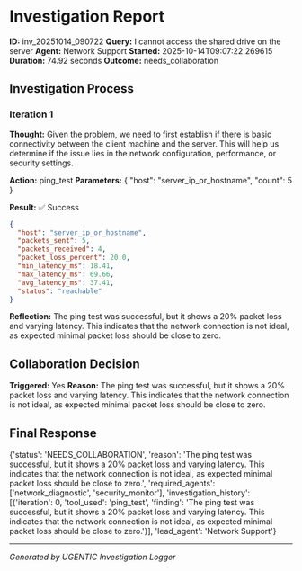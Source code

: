 # Investigation Report

**ID:** inv_20251014_090722
**Query:** I cannot access the shared drive on the server
**Agent:** Network Support
**Started:** 2025-10-14T09:07:22.269615
**Duration:** 74.92 seconds
**Outcome:** needs_collaboration

## Investigation Process

### Iteration 1

**Thought:** Given the problem, we need to first establish if there is basic connectivity between the client machine and the server. This will help us determine if the issue lies in the network configuration, performance, or security settings.

**Action:** ping_test
**Parameters:** {
  "host": "server_ip_or_hostname",
  "count": 5
}

**Result:** ✅ Success
```json
{
  "host": "server_ip_or_hostname",
  "packets_sent": 5,
  "packets_received": 4,
  "packet_loss_percent": 20.0,
  "min_latency_ms": 18.41,
  "max_latency_ms": 69.66,
  "avg_latency_ms": 37.41,
  "status": "reachable"
}
```

**Reflection:** The ping test was successful, but it shows a 20% packet loss and varying latency. This indicates that the network connection is not ideal, as expected minimal packet loss should be close to zero.

## Collaboration Decision

**Triggered:** Yes
**Reason:** The ping test was successful, but it shows a 20% packet loss and varying latency. This indicates that the network connection is not ideal, as expected minimal packet loss should be close to zero.

## Final Response

{'status': 'NEEDS_COLLABORATION', 'reason': 'The ping test was successful, but it shows a 20% packet loss and varying latency. This indicates that the network connection is not ideal, as expected minimal packet loss should be close to zero.', 'required_agents': ['network_diagnostic', 'security_monitor'], 'investigation_history': [{'iteration': 0, 'tool_used': 'ping_test', 'finding': 'The ping test was successful, but it shows a 20% packet loss and varying latency. This indicates that the network connection is not ideal, as expected minimal packet loss should be close to zero.'}], 'lead_agent': 'Network Support'}

---
*Generated by UGENTIC Investigation Logger*
